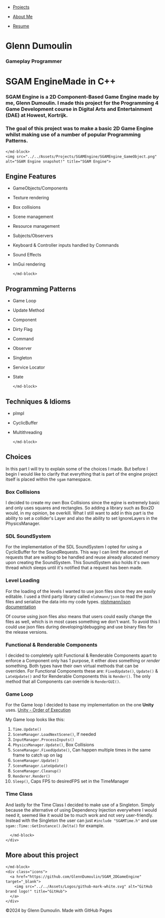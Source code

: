<link href="../../style.css" rel="stylesheet"/>
<link href="../project-details.css" rel="stylesheet"/>
<script type="module" src="https://md-block.verou.me/md-block.js"></script>

<div class="nav-bar">
  <md-block>

- <a href="../../">Projects</a>
- <a href="../../About/">About Me</a>
- <a href="../../Resume/">Resume</a>

  </md-block>
</div>

<div class="title">
  <md-block>

# Glenn Dumoulin

  </md-block>
  <h3>Gameplay Programmer</h3>
</div>

<div class="content">
  <h1 class="project-title"><span>SGAM Engine</span><span>Made in C++</span></h1>
  <div class="intro">
    <md-block>

### SGAM Engine is a 2D Component-Based Game Engine made by me, Glenn Dumoulin. I made this project for the Programming 4 Game Development course in Digital Arts and Entertainment (DAE) at Howest, Kortrijk.

### The goal of this project was to make a basic **2D Game Engine** whilst making use of a number of popular **Programming Patterns**.

    </md-block>
    <img src="../../Assets/Projects/SGAMEngine/SGAMEngine_GameObject.png" alt="SGAM Engine snapshot!" title="SGAM Engine">
  </div>
  <div class="details">
    <div>
      <md-block>

## Engine Features

- GameObjects/Components
- Texture rendering
- Box collisions
- Scene management
- Resource management
- Subjects/Observers
- Keyboard & Controller inputs handled by Commands
- Sound Effects
- ImGui rendering

      </md-block>
    </div>
    <div>
      <md-block>

## Programming Patterns

- Game Loop
- Update Method
- Component
- Dirty Flag
- Command
- Observer
- Singleton
- Service Locator
- State

      </md-block>
    </div>
    <div>
      <md-block>

## Techniques & Idioms

- pImpl
- CyclicBuffer
- Multithreading

      </md-block>
    </div>
    <div class="large">
      <md-block>

## Choices

In this part I will try to explain some of the choices I made. But before I begin I would like to clarify that everything that is part of the engine project itself is placed within the `sgam` namespace.

### Box Collisions

I decided to create my own Box Collisions since the egine is extremely basic and only uses squares and rectangles. So adding a library such as Box2D would, in my opinion, be overkill. What I still want to add in this part is the ability to set a collider's Layer and also the ability to set IgnoreLayers in the PhysicsManager.

### SDL SoundSystem

For the implementation of the SDL SoundSystem I opted for using a CyclicBuffer for the SoundRequests. This way I can limit the amount of requests that are waiting to be handled and reuse already allocated memory upon creating the SoundSystem. This SoundSystem also holds it's own thread which sleeps until it's notified that a request has been made.

### Level Loading

For the loading of the levels I wanted to use json files since they are easily editable. I used a third party library called `nlohmann/json` to read the json files and serialize the data into my code types. [nlohmann/json documentation](https://json.nlohmann.me/)

Of course using json files also means that users could easily change the files as well, which is in most cases something we don't want. To avoid this I could use json files during developing/debugging and use binary files for the release versions.

### Functional & Renderable Components

I decided to completely split Functional & Renderable Components apart to enforce a Component only has 1 purpose, it either *does* something or *render* something. Both types have their own virtual methods that can be overriden. For Functional Components these are: `FixedUpdate()`, `Update()` & `LateUpdate()` and for Renderable Components this is `Render()`. The only method that all Components can override is `RenderGUI()`.

### Game Loop

For the Game loop I decided to base my implementation on the one **Unity** uses. [Unity - Order of Execution](https://docs.unity3d.com/Manual/ExecutionOrder.html)

My Game loop looks like this:
1. `Time.Update()`
2. `SceneManager.LoadNextScene()`, If needed
3. `InputManager.ProcessInputs()`
4. `PhysicsManager.Update()`, Box Collisions
5. `SceneManager.FixedUpdate()`, Can happen multiple times in the same frame to catch up on lag
6. `SceneManager.Update()`
7. `SceneManager.LateUpdate()`
8. `SceneManager.Cleanup()`
9. `Renderer.Render()`
10. `Sleep()`, Caps FPS to desiredFPS set in the TimeManager

### Time Class

And lastly for the Time Class I decided to make use of a Singleton. Simply because the alternative of using Dependency Injection everywhere I would need it, seemed like it would be to much work and not very user-friendly. Instead with the Singleton the user can just `#include "SGAMTime.h"` and use `sgam::Time::GetInstance().Delta()` for example.

      </md-block>
    </div>
  </div>
  <div class="platforms">
    <md-block>

## More about this project

    </md-block>
    <div class="icons">
      <a href="https://github.com/GlennDumoulin/SGAM_2DGameEngine" target="_blank">
        <img src="../../Assets/Logos/github-mark-white.svg" alt="GitHub brand logo!" title="GitHub">
      </a>
    </div>
  </div>
  <div class="gallery"></div>
</div>

<footer>
  <md-block>

©2024 by Glenn Dumoulin. Made with GitHub Pages

  </md-block>
</footer>
